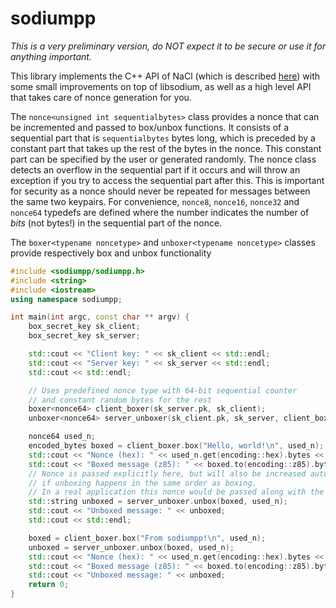 sodiumpp
========

*This is a very preliminary version, do NOT expect it to be secure or use it for anything important.*

This library implements the C++ API of NaCl (which is described [here](http://nacl.cr.yp.to/)) with some small improvements on top of libsodium, as well as a high level API that takes care of nonce generation for you.

The `nonce<unsigned int sequentialbytes>` class provides a nonce that can be incremented and passed to box/unbox functions. It consists of a sequential part that is `sequentialbytes` bytes long, which is preceded by a constant part that takes up the rest of the bytes in the nonce. This constant part can be specified by the user or generated randomly.
The nonce class detects an overflow in the sequential part if it occurs and will throw an exception if you try to access the sequential part after this. This is important for security as a nonce should never be repeated for messages between the same two keypairs.
For convenience, `nonce8`, `nonce16`, `nonce32` and `nonce64` typedefs are defined where the number indicates the number of _bits_ (not bytes!) in the sequential part of the nonce.

The `boxer<typename noncetype>` and `unboxer<typename noncetype>` classes provide respectively box and unbox functionality


```c++
#include <sodiumpp/sodiumpp.h>
#include <string>
#include <iostream>
using namespace sodiumpp;

int main(int argc, const char ** argv) {
    box_secret_key sk_client;
    box_secret_key sk_server;

    std::cout << "Client key: " << sk_client << std::endl;
    std::cout << "Server key: " << sk_server << std::endl;
    std::cout << std::endl;

    // Uses predefined nonce type with 64-bit sequential counter 
    // and constant random bytes for the rest
    boxer<nonce64> client_boxer(sk_server.pk, sk_client);
    unboxer<nonce64> server_unboxer(sk_client.pk, sk_server, client_boxer.get_nonce_constant());

    nonce64 used_n;
    encoded_bytes boxed = client_boxer.box("Hello, world!\n", used_n);
    std::cout << "Nonce (hex): " << used_n.get(encoding::hex).bytes << std::endl;
    std::cout << "Boxed message (z85): " << boxed.to(encoding::z85).bytes << std::endl;
    // Nonce is passed explicitly here, but will also be increased automatically
    // if unboxing happens in the same order as boxing.
    // In a real application this nonce would be passed along with the boxed message.
    std::string unboxed = server_unboxer.unbox(boxed, used_n);
    std::cout << "Unboxed message: " << unboxed;
    std::cout << std::endl;

    boxed = client_boxer.box("From sodiumpp!\n", used_n);
    unboxed = server_unboxer.unbox(boxed, used_n);
    std::cout << "Nonce (hex): " << used_n.get(encoding::hex).bytes << std::endl;
    std::cout << "Boxed message (z85): " << boxed.to(encoding::z85).bytes << std::endl;
    std::cout << "Unboxed message: " << unboxed;
    return 0;
}
```
